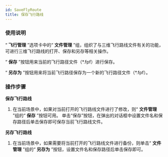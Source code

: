 ```yaml
---
id: SaveFlyRoute
title: 保存飞行路线
---
```

###  使用说明

“ **飞行管理** ”选项卡中的“ **文件管理** ”组，组织了与三维飞行路线文件有关的功能，可进行三维飞行路线的打开、保存和另存等相关操作。

“ **保存** ”按钮用来当前的飞行路径文件（*.fpf）进行保存。

“ **另存为** ”按钮用来将当前飞行路径保存为一个新的飞行路径文件（*.fpf）。

###  操作步骤

**保存飞行路线**

  1. 在当前场景中，如果对当前打开的飞行路线文件进行了修改，则“ **文件管理** ”组的“ **保存** ”按钮可用。 单击“保存”按钮，在弹出的对话框中设置文件名和保存路径后单击保存即可保存当前飞行路线文件。

**另存飞行路线**

  1. 在当前场景中，如果需要将当前打开的飞行路线文件进行备份，则单击“ **文件管理** ”组的“ **另存为** ”按钮，设置文件名和保存路径后单击保存即可。
